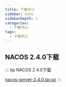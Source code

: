 ```yaml
---
title: 下载中心
sidebar: auto
sidebarDepth: 1
categories:
  - 下载中心
tags:
  - 下载中心
---
```


## NACOS 2.4.0下载
::: tip NACOS 2.4.0下载

[nacos-server-2.4.0.tar.gz](https://zrar88.github.io/easyweb/zh/download/files/nacos-server-2.4.0.tar.gz "NACOS 2.4.0")
:::
